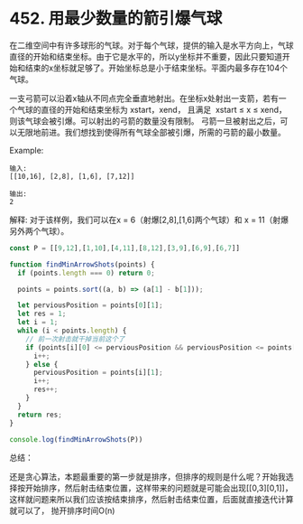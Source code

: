 
# 452. 用最少数量的箭引爆气球

在二维空间中有许多球形的气球。对于每个气球，提供的输入是水平方向上，气球直径的开始和结束坐标。由于它是水平的，所以y坐标并不重要，因此只要知道开始和结束的x坐标就足够了。开始坐标总是小于结束坐标。平面内最多存在104个气球。

一支弓箭可以沿着x轴从不同点完全垂直地射出。在坐标x处射出一支箭，若有一个气球的直径的开始和结束坐标为 xstart，xend， 且满足  xstart ≤ x ≤ xend，则该气球会被引爆。可以射出的弓箭的数量没有限制。 弓箭一旦被射出之后，可以无限地前进。我们想找到使得所有气球全部被引爆，所需的弓箭的最小数量。

Example:
```
输入:
[[10,16], [2,8], [1,6], [7,12]]

输出:
2
```
解释:
对于该样例，我们可以在x = 6（射爆[2,8],[1,6]两个气球）和 x = 11（射爆另外两个气球）。


```js
const P = [[9,12],[1,10],[4,11],[8,12],[3,9],[6,9],[6,7]]

function findMinArrowShots(points) {
  if (points.length === 0) return 0;

  points = points.sort((a, b) => (a[1] - b[1]));

  let perviousPosition = points[0][1];
  let res = 1;
  let i = 1;
  while (i < points.length) {
    // 前一次射击就干掉当前这个了
    if (points[i][0] <= perviousPosition && perviousPosition <= points[i][1]) {
      i++;
    } else {
      perviousPosition = points[i][1];
      i++;
      res++;
    }
  }
  return res;
}

console.log(findMinArrowShots(P))
```

总结：

还是贪心算法，本题最重要的第一步就是排序，但排序的规则是什么呢？开始我选择按开始排序，然后射击结束位置，这样带来的问题就是可能会出现[[0,3][0,1]]，这样就问题来所以我们应该按结束排序，然后射击结束位置，后面就直接迭代计算就可以了， 抛开排序时间O(n)
